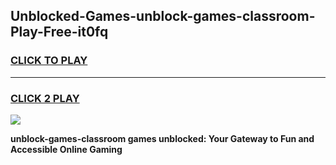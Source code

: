 
## Unblocked-Games-unblock-games-classroom-Play-Free-it0fq
<h3>
<a href="https://premium76.site?title=unblock-games-classroom&ref=18A">CLICK TO PLAY</a></h3>
<hr>

<h3>
<a href="https://premium76.site?title=unblock-games-classroom&ref=18A">CLICK 2 PLAY</a>
  
</h3>

<a href="https://premium76.site?title=unblock-games-classroom&ref=18A"><img src="https://clearcache.store/games.png"></a>


**unblock-games-classroom games unblocked: Your Gateway to Fun and Accessible Online Gaming**
